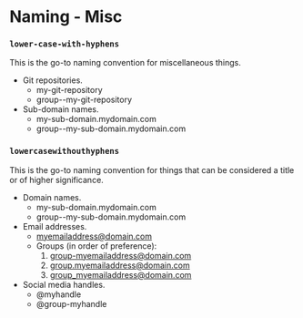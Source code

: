 # Naming - Misc

### `lower-case-with-hyphens`

This is the go-to naming convention for miscellaneous things.

- Git repositories.
  - my-git-repository
  - group--my-git-repository
- Sub-domain names.
  - my-sub-domain.mydomain.com
  - group--my-sub-domain.mydomain.com

### `lowercasewithouthyphens`

This is the go-to naming convention for things that can be considered a title or of higher significance.

- Domain names.
  - my-sub-domain.mydomain.com
  - group--my-sub-domain.mydomain.com
- Email addresses.
  - myemailaddress@domain.com
  - Groups (in order of preference):
    1. group-myemailaddress@domain.com
    1. group.myemailaddress@domain.com
    1. group_myemailaddress@domain.com
- Social media handles.
  - @myhandle
  - @group-myhandle
